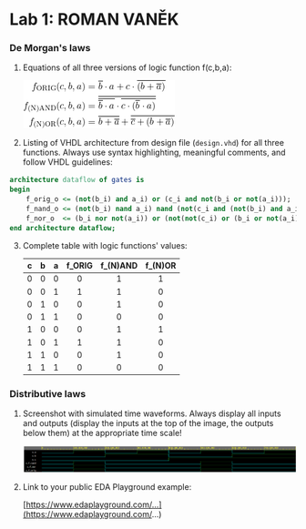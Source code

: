 # Lab 1: ROMAN VANĚK

### De Morgan's laws

1. Equations of all three versions of logic function f(c,b,a):

   ![Logic function](equation.gif)

2. Listing of VHDL architecture from design file (`design.vhd`) for all three functions. Always use syntax highlighting, meaningful comments, and follow VHDL guidelines:

```vhdl
architecture dataflow of gates is
begin
    f_orig_o <= (not(b_i) and a_i) or (c_i and not(b_i or not(a_i)));
    f_nand_o <= (not(b_i) nand a_i) nand (not(c_i and (not(b_i) and a_i))); -- MODIFIED FUNCTION
    f_nor_o  <= (b_i nor not(a_i)) or (not(not(c_i) or (b_i or not(a_i))));  -- MODIFIED FUNCTION
end architecture dataflow;
```

3. Complete table with logic functions' values:

   | **c** | **b** |**a** | **f_ORIG** | **f_(N)AND** | **f_(N)OR** |
   | :-: | :-: | :-: | :-: | :-: | :-: |
   | 0 | 0 | 0 | 0 | 1 | 1 |
   | 0 | 0 | 1 | 1 | 1 | 0 |
   | 0 | 1 | 0 | 0 | 1 | 0 |
   | 0 | 1 | 1 | 0 | 0 | 0 |
   | 1 | 0 | 0 | 0 | 1 | 1 |
   | 1 | 0 | 1 | 1 | 1 | 0 |
   | 1 | 1 | 0 | 0 | 1 | 0 |
   | 1 | 1 | 1 | 0 | 0 | 0 |

### Distributive laws

1. Screenshot with simulated time waveforms. Always display all inputs and outputs (display the inputs at the top of the image, the outputs below them) at the appropriate time scale!

   ![your figure](plot.png)

2. Link to your public EDA Playground example:

   [https://www.edaplayground.com/...](https://www.edaplayground.com/...)

